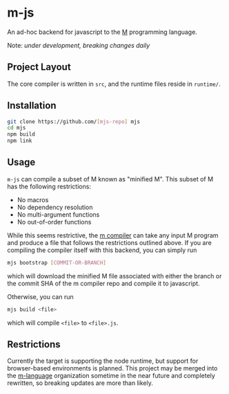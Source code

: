 # m-js

An ad-hoc backend for javascript to the [M](https://github.com/m-language/m-compiler) programming language.

Note: *under development, breaking changes daily*

## Project Layout

The core compiler is written in `src`, and the runtime files reside in `runtime/`.

## Installation

```bash
git clone https://github.com/[mjs-repo] mjs
cd mjs
npm build
npm link
```

## Usage

`m-js` can compile a subset of M known as "minified M". This subset of M has the following restrictions:

 * No macros
 * No dependency resolution
 * No multi-argument functions
 * No out-of-order functions

While this seems restrictive, the [m compiler](https://github.com/m-language/m-compiler) can take any input M program
and produce a file that follows the restrictions outlined above. If you are compiling the compiler itself with this
backend, you can simply run

```bash
mjs bootstrap [COMMIT-OR-BRANCH]
```

which will download the minified M file associated with either the branch or the commit SHA of the m compiler repo and compile it to javascript.

Otherwise, you can run

```bash
mjs build <file>
```

which will compile `<file>` to `<file>.js`.

## Restrictions

Currently the target is supporting the node runtime, but support for browser-based environments is planned. This project may be merged into
the [m-language](https://github.com/m-language) organization sometime in the near future and completely rewritten, so breaking updates are more
than likely.